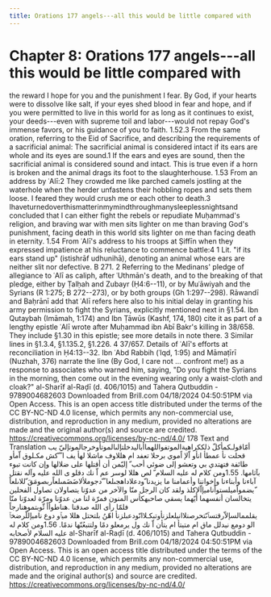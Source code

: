 ```yaml
---
title: Orations 177 angels---all this would be little compared with
---
```

# Chapter 8: Orations 177 angels---all this would be little compared with
the reward I hope for you and the punishment I fear. By God, if your
hearts were to dissolve like salt, if your eyes shed blood in fear and
hope, and if you were permitted to live in this world for as long as it
continues to exist, your deeds---even with supreme toil and
labor---would not repay God's immense favors, or his guidance of you to
faith. 1.52.3 From the same oration, referring to the Eid of Sacrifice,
and describing the requirements of a sacrificial animal: The sacrificial
animal is considered intact if its ears are whole and its eyes are
sound.1 If the ears and eyes are sound, then the sacrificial animal is
considered sound and intact. This is true even if a horn is broken and
the animal drags its foot to the slaughterhouse. 1.53 From an address by
ʿAlī:2 They crowded me like parched camels jostling at the waterhole
when the herder unfastens their hobbling ropes and sets them loose. I
feared they would crush me or each other to death.3
Ihaveturnedoverthismatterinmymindthroughmanysleeplessnightsand concluded
that I can either fight the rebels or repudiate Muḥammad's religion, and
braving war with men sits lighter on me than braving God's punishment,
facing death in this world sits lighter on me than facing death in
eternity. 1.54 From ʿAlī's address to his troops at Ṣiffīn when they
expressed impatience at his reluctance to commence battle:4 1 Lit. "if
its ears stand up" (istishrāf udhunihā), denoting an animal whose ears
are neither slit nor defective. B 271. 2 Referring to the Medinans'
pledge of allegiance to ʿAlī as caliph, after ʿUthmān's death, and to
the breaking of that pledge, either by Ṭalḥah and Zubayr (Ḥ4:6--11), or
by Muʿāwiyah and the Syrians (R 1:275; B 272--273), or by both groups
(Gh 1:297--298). Rāwandī and Baḥrānī add that ʿAlī refers here also to
his initial delay in granting his army permission to fight the Syrians,
explicitly mentioned next in §1.54. Ibn Qutaybah (Imāmah, 1:174) and Ibn
Ṭāwūs (Kashf, 174, 180) cite it as part of a lengthy epistle ʿAlī wrote
after Muḥammad ibn Abī Bakr's killing in 38/658. They include §1.30 in
this epistle; see more details in note there. 3 Similar lines in §1.3.4,
§1.135.2, §1.226. 4 37/657. Details of ʿAlī's efforts at reconciliation
in Ḥ4:13--32. Ibn ʿAbd Rabbih (ʿIqd, 1:95) and Māmaṭīrī (Nuzhah, 376)
narrate the line (By God, I care not ... confront me!) as a response to
associates who warned him, saying, "Do you fight the Syrians in the
morning, then come out in the evening wearing only a waist-cloth and
cloak?" al-Sharīf al-Raḍī (d. 406/1015) and Tahera Qutbuddin -
9789004682603 Downloaded from Brill.com 04/18/2024 04:50:51PM via Open
Access. This is an open access title distributed under the terms of the
CC BY-NC-ND 4.0 license, which permits any non-commercial use,
distribution, and reproduction in any medium, provided no alterations
are made and the original author(s) and source are credited.
https://creativecommons.org/licenses/by-nc-nd/4.0/ 178 Text and
Translation أمّاقولـكمأكلّ
ذلككراهيةالموتفواللهماأباليدخلتإلىالموتأوخرجالموتإليّ يب قحلت نأ عمطأ
انأو اّلإ اًموي برحلا تعفد ام هللاوف ماشلا لهأ يف ا ً ّكش مكـلوق اّمأو
طائفة فتهتدي بي وتعشو إلى ضوئي أحب ّ إليّمن أن أقتلها على ضلالها وإن كانت
تبوء بآثامها. 1.55ومن كلام له عليه السلام ّ لص هللا لوسر عم اّ نك دقلو ى
الله عليه وآله نقتل آباءنا وأبناءنا وإخواننا وأعمامنا ما يزيدنا
ّودعلاداهجىلعا ً ّدجوملألاضَضَمىلعاًربصومَقَ ّللاىلعاً
ّيضمواًميلستواًناميإاّلإكلذ ولقد كان الرجل منّا والآخر من عدوّنا يتصاولان
تصاول الفحلين يتخالسان أنفسهما أيّهما يسقي صاحبهكأس المنون فمرّة لنا من
عدوّنا ومرّة لعدوّنا منّا فلمّا رأى الله صدقنا .هناطوأاً ئّوبتموهنارجاً
يقلممالسإلاّرقتسٱىّتحرصنلاانيلعلزنأوتبكـلاانّودعبلزنأ اهّنُ بلتحتل هللا ميٱو
دوع ناميإللّرضخٱ الو دومع نيدلل ماق ام متيتأ ام يتأن اّ نك ول يرمعلو دمًا
ولتتبعُنّها ندمًا. 1.56ومن كلام له عليه السلام لأصحابه al-Sharīf al-Raḍī
(d. 406/1015) and Tahera Qutbuddin - 9789004682603 Downloaded from
Brill.com 04/18/2024 04:50:51PM via Open Access. This is an open access
title distributed under the terms of the CC BY-NC-ND 4.0 license, which
permits any non-commercial use, distribution, and reproduction in any
medium, provided no alterations are made and the original author(s) and
source are credited. https://creativecommons.org/licenses/by-nc-nd/4.0/